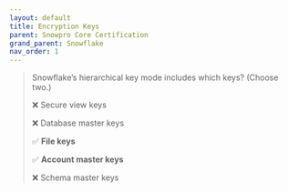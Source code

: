 ```yaml
---
layout: default
title: Encryption Keys
parent: Snowpro Core Certification
grand_parent: Snowflake
nav_order: 1
---
```


> Snowflake’s hierarchical key mode includes which keys? (Choose two.)
>
> ❌ Secure view keys
>
> ❌ Database master keys
>
> ✅ **File keys**
> 
> ✅ **Account master keys**
>
> ❌ Schema master keys